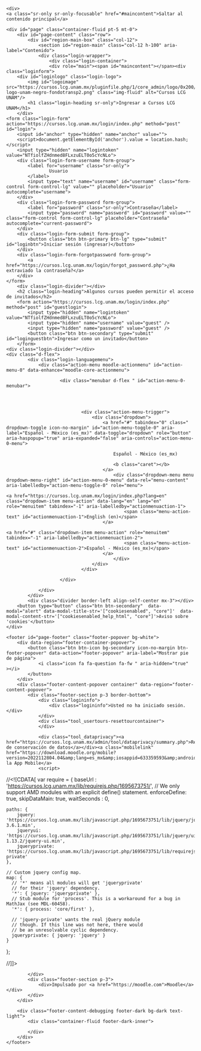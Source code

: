 <!DOCTYPE html>

<html  dir="ltr" lang="es-mx" xml:lang="es-mx">
<head>
    <title>Cursos LCG UNAM: Ingresar al sitio</title>
    <link rel="shortcut icon" href="https://cursos.lcg.unam.mx/theme/image.php/boost/theme/1695673751/favicon" />
    <meta http-equiv="Content-Type" content="text/html; charset=utf-8" />
<meta name="keywords" content="moodle, Cursos LCG UNAM: Ingresar al sitio" />
<link rel="stylesheet" type="text/css" href="https://cursos.lcg.unam.mx/theme/yui_combo.php?rollup/3.17.2/yui-moodlesimple-min.css" /><script id="firstthemesheet" type="text/css">/** Required in order to fix style inclusion problems in IE with YUI **/</script><link rel="stylesheet" type="text/css" href="https://cursos.lcg.unam.mx/theme/styles.php/boost/1695673751_1/all" />
<script>
//<![CDATA[
var M = {}; M.yui = {};
M.pageloadstarttime = new Date();
M.cfg = {"wwwroot":"https:\/\/cursos.lcg.unam.mx","homeurl":{},"sesskey":"chKJPxFYmu","sessiontimeout":"14400","sessiontimeoutwarning":1200,"themerev":"1695673751","slasharguments":1,"theme":"boost","iconsystemmodule":"core\/icon_system_fontawesome","jsrev":"1695673751","admin":"admin","svgicons":true,"usertimezone":"Am\u00e9rica\/Cd de M\u00e9xico","courseId":1,"courseContextId":2,"contextid":1,"contextInstanceId":0,"langrev":1737973146,"templaterev":"1695673751"};var yui1ConfigFn = function(me) {if(/-skin|reset|fonts|grids|base/.test(me.name)){me.type='css';me.path=me.path.replace(/\.js/,'.css');me.path=me.path.replace(/\/yui2-skin/,'/assets/skins/sam/yui2-skin')}};
var yui2ConfigFn = function(me) {var parts=me.name.replace(/^moodle-/,'').split('-'),component=parts.shift(),module=parts[0],min='-min';if(/-(skin|core)$/.test(me.name)){parts.pop();me.type='css';min=''}
if(module){var filename=parts.join('-');me.path=component+'/'+module+'/'+filename+min+'.'+me.type}else{me.path=component+'/'+component+'.'+me.type}};
YUI_config = {"debug":false,"base":"https:\/\/cursos.lcg.unam.mx\/lib\/yuilib\/3.17.2\/","comboBase":"https:\/\/cursos.lcg.unam.mx\/theme\/yui_combo.php?","combine":true,"filter":null,"insertBefore":"firstthemesheet","groups":{"yui2":{"base":"https:\/\/cursos.lcg.unam.mx\/lib\/yuilib\/2in3\/2.9.0\/build\/","comboBase":"https:\/\/cursos.lcg.unam.mx\/theme\/yui_combo.php?","combine":true,"ext":false,"root":"2in3\/2.9.0\/build\/","patterns":{"yui2-":{"group":"yui2","configFn":yui1ConfigFn}}},"moodle":{"name":"moodle","base":"https:\/\/cursos.lcg.unam.mx\/theme\/yui_combo.php?m\/1695673751\/","combine":true,"comboBase":"https:\/\/cursos.lcg.unam.mx\/theme\/yui_combo.php?","ext":false,"root":"m\/1695673751\/","patterns":{"moodle-":{"group":"moodle","configFn":yui2ConfigFn}},"filter":null,"modules":{"moodle-core-actionmenu":{"requires":["base","event","node-event-simulate"]},"moodle-core-languninstallconfirm":{"requires":["base","node","moodle-core-notification-confirm","moodle-core-notification-alert"]},"moodle-core-chooserdialogue":{"requires":["base","panel","moodle-core-notification"]},"moodle-core-maintenancemodetimer":{"requires":["base","node"]},"moodle-core-tooltip":{"requires":["base","node","io-base","moodle-core-notification-dialogue","json-parse","widget-position","widget-position-align","event-outside","cache-base"]},"moodle-core-lockscroll":{"requires":["plugin","base-build"]},"moodle-core-popuphelp":{"requires":["moodle-core-tooltip"]},"moodle-core-notification":{"requires":["moodle-core-notification-dialogue","moodle-core-notification-alert","moodle-core-notification-confirm","moodle-core-notification-exception","moodle-core-notification-ajaxexception"]},"moodle-core-notification-dialogue":{"requires":["base","node","panel","escape","event-key","dd-plugin","moodle-core-widget-focusafterclose","moodle-core-lockscroll"]},"moodle-core-notification-alert":{"requires":["moodle-core-notification-dialogue"]},"moodle-core-notification-confirm":{"requires":["moodle-core-notification-dialogue"]},"moodle-core-notification-exception":{"requires":["moodle-core-notification-dialogue"]},"moodle-core-notification-ajaxexception":{"requires":["moodle-core-notification-dialogue"]},"moodle-core-dragdrop":{"requires":["base","node","io","dom","dd","event-key","event-focus","moodle-core-notification"]},"moodle-core-formchangechecker":{"requires":["base","event-focus","moodle-core-event"]},"moodle-core-event":{"requires":["event-custom"]},"moodle-core-blocks":{"requires":["base","node","io","dom","dd","dd-scroll","moodle-core-dragdrop","moodle-core-notification"]},"moodle-core-handlebars":{"condition":{"trigger":"handlebars","when":"after"}},"moodle-core_availability-form":{"requires":["base","node","event","event-delegate","panel","moodle-core-notification-dialogue","json"]},"moodle-backup-backupselectall":{"requires":["node","event","node-event-simulate","anim"]},"moodle-backup-confirmcancel":{"requires":["node","node-event-simulate","moodle-core-notification-confirm"]},"moodle-course-categoryexpander":{"requires":["node","event-key"]},"moodle-course-management":{"requires":["base","node","io-base","moodle-core-notification-exception","json-parse","dd-constrain","dd-proxy","dd-drop","dd-delegate","node-event-delegate"]},"moodle-course-dragdrop":{"requires":["base","node","io","dom","dd","dd-scroll","moodle-core-dragdrop","moodle-core-notification","moodle-course-coursebase","moodle-course-util"]},"moodle-course-util":{"requires":["node"],"use":["moodle-course-util-base"],"submodules":{"moodle-course-util-base":{},"moodle-course-util-section":{"requires":["node","moodle-course-util-base"]},"moodle-course-util-cm":{"requires":["node","moodle-course-util-base"]}}},"moodle-form-dateselector":{"requires":["base","node","overlay","calendar"]},"moodle-form-passwordunmask":{"requires":[]},"moodle-form-shortforms":{"requires":["node","base","selector-css3","moodle-core-event"]},"moodle-question-chooser":{"requires":["moodle-core-chooserdialogue"]},"moodle-question-searchform":{"requires":["base","node"]},"moodle-question-preview":{"requires":["base","dom","event-delegate","event-key","core_question_engine"]},"moodle-availability_completion-form":{"requires":["base","node","event","moodle-core_availability-form"]},"moodle-availability_date-form":{"requires":["base","node","event","io","moodle-core_availability-form"]},"moodle-availability_grade-form":{"requires":["base","node","event","moodle-core_availability-form"]},"moodle-availability_group-form":{"requires":["base","node","event","moodle-core_availability-form"]},"moodle-availability_grouping-form":{"requires":["base","node","event","moodle-core_availability-form"]},"moodle-availability_profile-form":{"requires":["base","node","event","moodle-core_availability-form"]},"moodle-mod_assign-history":{"requires":["node","transition"]},"moodle-mod_quiz-quizbase":{"requires":["base","node"]},"moodle-mod_quiz-toolboxes":{"requires":["base","node","event","event-key","io","moodle-mod_quiz-quizbase","moodle-mod_quiz-util-slot","moodle-core-notification-ajaxexception"]},"moodle-mod_quiz-questionchooser":{"requires":["moodle-core-chooserdialogue","moodle-mod_quiz-util","querystring-parse"]},"moodle-mod_quiz-modform":{"requires":["base","node","event"]},"moodle-mod_quiz-autosave":{"requires":["base","node","event","event-valuechange","node-event-delegate","io-form"]},"moodle-mod_quiz-dragdrop":{"requires":["base","node","io","dom","dd","dd-scroll","moodle-core-dragdrop","moodle-core-notification","moodle-mod_quiz-quizbase","moodle-mod_quiz-util-base","moodle-mod_quiz-util-page","moodle-mod_quiz-util-slot","moodle-course-util"]},"moodle-mod_quiz-util":{"requires":["node","moodle-core-actionmenu"],"use":["moodle-mod_quiz-util-base"],"submodules":{"moodle-mod_quiz-util-base":{},"moodle-mod_quiz-util-slot":{"requires":["node","moodle-mod_quiz-util-base"]},"moodle-mod_quiz-util-page":{"requires":["node","moodle-mod_quiz-util-base"]}}},"moodle-message_airnotifier-toolboxes":{"requires":["base","node","io"]},"moodle-filter_glossary-autolinker":{"requires":["base","node","io-base","json-parse","event-delegate","overlay","moodle-core-event","moodle-core-notification-alert","moodle-core-notification-exception","moodle-core-notification-ajaxexception"]},"moodle-filter_mathjaxloader-loader":{"requires":["moodle-core-event"]},"moodle-editor_atto-editor":{"requires":["node","transition","io","overlay","escape","event","event-simulate","event-custom","node-event-html5","node-event-simulate","yui-throttle","moodle-core-notification-dialogue","moodle-core-notification-confirm","moodle-editor_atto-rangy","handlebars","timers","querystring-stringify"]},"moodle-editor_atto-plugin":{"requires":["node","base","escape","event","event-outside","handlebars","event-custom","timers","moodle-editor_atto-menu"]},"moodle-editor_atto-menu":{"requires":["moodle-core-notification-dialogue","node","event","event-custom"]},"moodle-editor_atto-rangy":{"requires":[]},"moodle-report_eventlist-eventfilter":{"requires":["base","event","node","node-event-delegate","datatable","autocomplete","autocomplete-filters"]},"moodle-report_loglive-fetchlogs":{"requires":["base","event","node","io","node-event-delegate"]},"moodle-gradereport_history-userselector":{"requires":["escape","event-delegate","event-key","handlebars","io-base","json-parse","moodle-core-notification-dialogue"]},"moodle-qbank_editquestion-chooser":{"requires":["moodle-core-chooserdialogue"]},"moodle-tool_capability-search":{"requires":["base","node"]},"moodle-tool_lp-dragdrop-reorder":{"requires":["moodle-core-dragdrop"]},"moodle-tool_monitor-dropdown":{"requires":["base","event","node"]},"moodle-assignfeedback_editpdf-editor":{"requires":["base","event","node","io","graphics","json","event-move","event-resize","transition","querystring-stringify-simple","moodle-core-notification-dialog","moodle-core-notification-alert","moodle-core-notification-warning","moodle-core-notification-exception","moodle-core-notification-ajaxexception"]},"moodle-atto_accessibilitychecker-button":{"requires":["color-base","moodle-editor_atto-plugin"]},"moodle-atto_accessibilityhelper-button":{"requires":["moodle-editor_atto-plugin"]},"moodle-atto_align-button":{"requires":["moodle-editor_atto-plugin"]},"moodle-atto_bold-button":{"requires":["moodle-editor_atto-plugin"]},"moodle-atto_charmap-button":{"requires":["moodle-editor_atto-plugin"]},"moodle-atto_clear-button":{"requires":["moodle-editor_atto-plugin"]},"moodle-atto_collapse-button":{"requires":["moodle-editor_atto-plugin"]},"moodle-atto_emojipicker-button":{"requires":["moodle-editor_atto-plugin"]},"moodle-atto_emoticon-button":{"requires":["moodle-editor_atto-plugin"]},"moodle-atto_equation-button":{"requires":["moodle-editor_atto-plugin","moodle-core-event","io","event-valuechange","tabview","array-extras"]},"moodle-atto_h5p-button":{"requires":["moodle-editor_atto-plugin"]},"moodle-atto_html-button":{"requires":["promise","moodle-editor_atto-plugin","moodle-atto_html-beautify","moodle-atto_html-codemirror","event-valuechange"]},"moodle-atto_html-codemirror":{"requires":["moodle-atto_html-codemirror-skin"]},"moodle-atto_html-beautify":{},"moodle-atto_image-button":{"requires":["moodle-editor_atto-plugin"]},"moodle-atto_indent-button":{"requires":["moodle-editor_atto-plugin"]},"moodle-atto_italic-button":{"requires":["moodle-editor_atto-plugin"]},"moodle-atto_link-button":{"requires":["moodle-editor_atto-plugin"]},"moodle-atto_managefiles-button":{"requires":["moodle-editor_atto-plugin"]},"moodle-atto_managefiles-usedfiles":{"requires":["node","escape"]},"moodle-atto_media-button":{"requires":["moodle-editor_atto-plugin","moodle-form-shortforms"]},"moodle-atto_noautolink-button":{"requires":["moodle-editor_atto-plugin"]},"moodle-atto_orderedlist-button":{"requires":["moodle-editor_atto-plugin"]},"moodle-atto_recordrtc-recording":{"requires":["moodle-atto_recordrtc-button"]},"moodle-atto_recordrtc-button":{"requires":["moodle-editor_atto-plugin","moodle-atto_recordrtc-recording"]},"moodle-atto_rtl-button":{"requires":["moodle-editor_atto-plugin"]},"moodle-atto_strike-button":{"requires":["moodle-editor_atto-plugin"]},"moodle-atto_subscript-button":{"requires":["moodle-editor_atto-plugin"]},"moodle-atto_superscript-button":{"requires":["moodle-editor_atto-plugin"]},"moodle-atto_table-button":{"requires":["moodle-editor_atto-plugin","moodle-editor_atto-menu","event","event-valuechange"]},"moodle-atto_title-button":{"requires":["moodle-editor_atto-plugin"]},"moodle-atto_underline-button":{"requires":["moodle-editor_atto-plugin"]},"moodle-atto_undo-button":{"requires":["moodle-editor_atto-plugin"]},"moodle-atto_unorderedlist-button":{"requires":["moodle-editor_atto-plugin"]}}},"gallery":{"name":"gallery","base":"https:\/\/cursos.lcg.unam.mx\/lib\/yuilib\/gallery\/","combine":true,"comboBase":"https:\/\/cursos.lcg.unam.mx\/theme\/yui_combo.php?","ext":false,"root":"gallery\/1695673751\/","patterns":{"gallery-":{"group":"gallery"}}}},"modules":{"core_filepicker":{"name":"core_filepicker","fullpath":"https:\/\/cursos.lcg.unam.mx\/lib\/javascript.php\/1695673751\/repository\/filepicker.js","requires":["base","node","node-event-simulate","json","async-queue","io-base","io-upload-iframe","io-form","yui2-treeview","panel","cookie","datatable","datatable-sort","resize-plugin","dd-plugin","escape","moodle-core_filepicker","moodle-core-notification-dialogue"]},"core_comment":{"name":"core_comment","fullpath":"https:\/\/cursos.lcg.unam.mx\/lib\/javascript.php\/1695673751\/comment\/comment.js","requires":["base","io-base","node","json","yui2-animation","overlay","escape"]},"mathjax":{"name":"mathjax","fullpath":"https:\/\/cdn.jsdelivr.net\/npm\/mathjax@2.7.9\/MathJax.js?delayStartupUntil=configured"}}};
M.yui.loader = {modules: {}};

//]]>
</script>

<meta name="robots" content="noindex" />
    <meta name="viewport" content="width=device-width, initial-scale=1.0">
</head>
<body  id="page-login-index" class="format-site  path-login dir-ltr lang-es_mx yui-skin-sam yui3-skin-sam cursos-lcg-unam-mx pagelayout-login course-1 context-1 notloggedin ">
<div class="toast-wrapper mx-auto py-0 fixed-top" role="status" aria-live="polite"></div>

<div id="page-wrapper">

    <div>
    <a class="sr-only sr-only-focusable" href="#maincontent">Saltar al contenido principal</a>
</div><script src="https://cursos.lcg.unam.mx/lib/javascript.php/1695673751/lib/polyfills/polyfill.js"></script>
<script src="https://cursos.lcg.unam.mx/theme/yui_combo.php?rollup/3.17.2/yui-moodlesimple-min.js"></script><script src="https://cursos.lcg.unam.mx/lib/javascript.php/1695673751/lib/javascript-static.js"></script>
<script>
//<![CDATA[
document.body.className += ' jsenabled';
//]]>
</script>



    <div id="page" class="container-fluid pt-5 mt-0">
        <div id="page-content" class="row">
            <div id="region-main-box" class="col-12">
                <section id="region-main" class="col-12 h-100" aria-label="Contenido">
                <div class="login-wrapper">
                    <div class="login-container">
                    <div role="main"><span id="maincontent"></span><div class="loginform">
        <div id="loginlogo" class="login-logo">
            <img id="logoimage" src="https://cursos.lcg.unam.mx/pluginfile.php/1/core_admin/logo/0x200/1695673751/lcg-logo-unam-negro-fondotransp2.png" class="img-fluid" alt="Cursos LCG UNAM"/>
            <h1 class="login-heading sr-only">Ingresar a Cursos LCG UNAM</h1>
        </div>
    <form class="login-form" action="https://cursos.lcg.unam.mx/login/index.php" method="post" id="login">
        <input id="anchor" type="hidden" name="anchor" value="">
        <script>document.getElementById('anchor').value = location.hash;</script>
        <input type="hidden" name="logintoken" value="NTfiolfZHdnmed8FLxzuELT0o5cYcNLo">
        <div class="login-form-username form-group">
            <label for="username" class="sr-only">
                    Usuario
            </label>
            <input type="text" name="username" id="username" class="form-control form-control-lg" value="" placeholder="Usuario" autocomplete="username">
        </div>
        <div class="login-form-password form-group">
            <label for="password" class="sr-only">Contraseña</label>
            <input type="password" name="password" id="password" value="" class="form-control form-control-lg" placeholder="Contraseña" autocomplete="current-password">
        </div>
        <div class="login-form-submit form-group">
            <button class="btn btn-primary btn-lg" type="submit" id="loginbtn">Iniciar sesión (ingresar)</button>
        </div>
        <div class="login-form-forgotpassword form-group">
            <a href="https://cursos.lcg.unam.mx/login/forgot_password.php">¿Ha extraviado la contraseña?</a>
        </div>
    </form>
        <div class="login-divider"></div>
        <h2 class="login-heading">Algunos cursos pueden permitir el acceso de invitados</h2>
        <form action="https://cursos.lcg.unam.mx/login/index.php" method="post" id="guestlogin">
            <input type="hidden" name="logintoken" value="NTfiolfZHdnmed8FLxzuELT0o5cYcNLo">
            <input type="hidden" name="username" value="guest" />
            <input type="hidden" name="password" value="guest" />
            <button class="btn btn-secondary" type="submit" id="loginguestbtn">Ingresar como un invitado</button>
        </form>
    <div class="login-divider"></div>
    <div class="d-flex">
            <div class="login-languagemenu">
                <div class="action-menu moodle-actionmenu" id="action-menu-0" data-enhance="moodle-core-actionmenu">
                
                        <div class="menubar d-flex " id="action-menu-0-menubar">
                
                            
                
                
                                <div class="action-menu-trigger">
                                    <div class="dropdown">
                                        <a href="#" tabindex="0" class=" dropdown-toggle icon-no-margin" id="action-menu-toggle-0" aria-label="Español - México ‎(es_mx)‎" data-toggle="dropdown" role="button" aria-haspopup="true" aria-expanded="false" aria-controls="action-menu-0-menu">
                                            
                                            Español - México ‎(es_mx)‎
                                                
                                            <b class="caret"></b>
                                        </a>
                                            <div class="dropdown-menu menu dropdown-menu-right" id="action-menu-0-menu" data-rel="menu-content" aria-labelledby="action-menu-toggle-0" role="menu">
                                                                                                <a href="https://cursos.lcg.unam.mx/login/index.php?lang=en" class="dropdown-item menu-action" data-lang="en" lang="en" role="menuitem" tabindex="-1" aria-labelledby="actionmenuaction-1">
                                                <span class="menu-action-text" id="actionmenuaction-1">English ‎(en)‎</span>
                                        </a>
                                                                                                <a href="#" class="dropdown-item menu-action" role="menuitem" tabindex="-1" aria-labelledby="actionmenuaction-2">
                                                <span class="menu-action-text" id="actionmenuaction-2">Español - México ‎(es_mx)‎</span>
                                        </a>
                                            </div>
                                    </div>
                                </div>
                
                        </div>
                
                </div>
            </div>
            <div class="divider border-left align-self-center mx-3"></div>
        <button type="button" class="btn btn-secondary"  data-modal="alert" data-modal-title-str='["cookiesenabled", "core"]'  data-modal-content-str='["cookiesenabled_help_html", "core"]'>Aviso sobre 'cookies'</button>
    </div>
</div></div>
                    </div>
                </div>
                </section>
            </div>
        </div>
    </div>
    
    <footer id="page-footer" class="footer-popover bg-white">
        <div data-region="footer-container-popover">
            <button class="btn btn-icon bg-secondary icon-no-margin btn-footer-popover" data-action="footer-popover" aria-label="Mostrar pie de página">
                <i class="icon fa fa-question fa-fw " aria-hidden="true"  ></i>
            </button>
        </div>
        <div class="footer-content-popover container" data-region="footer-content-popover">
            <div class="footer-section p-3 border-bottom">
                <div class="logininfo">
                    <div class="logininfo">Usted no ha iniciado sesión.</div>
                </div>
                <div class="tool_usertours-resettourcontainer">
                </div>
    
                <div class="tool_dataprivacy"><a href="https://cursos.lcg.unam.mx/admin/tool/dataprivacy/summary.php">Resumen de conservación de datos</a></div><a class="mobilelink" href="https://download.moodle.org/mobile?version=2022112804.04&amp;lang=es_mx&amp;iosappid=633359593&amp;androidappid=com.moodle.moodlemobile">Obtener la App Mobile</a>
                <script>
//<![CDATA[
var require = {
    baseUrl : 'https://cursos.lcg.unam.mx/lib/requirejs.php/1695673751/',
    // We only support AMD modules with an explicit define() statement.
    enforceDefine: true,
    skipDataMain: true,
    waitSeconds : 0,

    paths: {
        jquery: 'https://cursos.lcg.unam.mx/lib/javascript.php/1695673751/lib/jquery/jquery-3.6.1.min',
        jqueryui: 'https://cursos.lcg.unam.mx/lib/javascript.php/1695673751/lib/jquery/ui-1.13.2/jquery-ui.min',
        jqueryprivate: 'https://cursos.lcg.unam.mx/lib/javascript.php/1695673751/lib/requirejs/jquery-private'
    },

    // Custom jquery config map.
    map: {
      // '*' means all modules will get 'jqueryprivate'
      // for their 'jquery' dependency.
      '*': { jquery: 'jqueryprivate' },
      // Stub module for 'process'. This is a workaround for a bug in MathJax (see MDL-60458).
      '*': { process: 'core/first' },

      // 'jquery-private' wants the real jQuery module
      // though. If this line was not here, there would
      // be an unresolvable cyclic dependency.
      jqueryprivate: { jquery: 'jquery' }
    }
};

//]]>
</script>
<script src="https://cursos.lcg.unam.mx/lib/javascript.php/1695673751/lib/requirejs/require.min.js"></script>
<script>
//<![CDATA[
M.util.js_pending("core/first");
require(['core/first'], function() {
require(['core/prefetch'])
;
require(["media_videojs/loader"], function(loader) {
    loader.setUp('es');
});;

require(['theme_boost/footer-popover'], function(FooterPopover) {
    FooterPopover.init();
});
;

M.util.js_pending('theme_boost/loader');
require(['theme_boost/loader'], function() {
  M.util.js_complete('theme_boost/loader');
});
;

    require(['core_form/submit'], function(Submit) {
        Submit.init("loginbtn");
            Submit.init("loginguestbtn");
    });
;
M.util.js_pending('core/notification'); require(['core/notification'], function(amd) {amd.init(1, []); M.util.js_complete('core/notification');});;
M.util.js_pending('core/log'); require(['core/log'], function(amd) {amd.setConfig({"level":"warn"}); M.util.js_complete('core/log');});;
M.util.js_pending('core/page_global'); require(['core/page_global'], function(amd) {amd.init(); M.util.js_complete('core/page_global');});;
M.util.js_pending('core/utility'); require(['core/utility'], function(amd) {M.util.js_complete('core/utility');});
    M.util.js_complete("core/first");
});
//]]>
</script>
<script>
//<![CDATA[
M.str = {"moodle":{"lastmodified":"\u00daltima modificaci\u00f3n","name":"Nombre","error":"Error","info":"Informaci\u00f3n","yes":"S\u00ed","no":"No","cancel":"Cancelar","confirm":"Confirmar","areyousure":"\u00bfEst\u00e1 Usted seguro?","closebuttontitle":"Cerrar","unknownerror":"Error desconocido","file":"Archivo","url":"URL","collapseall":"Colapsar todo","expandall":"Expandir todo"},"repository":{"type":"Tipo","size":"Tama\u00f1o","invalidjson":"Cadena JSON no v\u00e1lida","nofilesattached":"No se han adjuntado archivos","filepicker":"Selector de archivos","logout":"Salir","nofilesavailable":"No hay archivos disponibles","norepositoriesavailable":"Lo sentimos, ninguno de sus repositorios actuales puede devolver archivos en el formato solicitado.","fileexistsdialogheader":"El archivo existe","fileexistsdialog_editor":"Un archivo con ese nombre ha sido anexado al texto que Usted est\u00e1 editando","fileexistsdialog_filemanager":"Ya ha sido anexado un archivo con ese nombre","renameto":"Cambiar el nombre a \"{$a}\"","referencesexist":"Existen {$a} enlaces a este archivo","select":"Seleccionar"},"admin":{"confirmdeletecomments":"Est\u00e1 a punto de eliminar comentarios, \u00bfest\u00e1 seguro?","confirmation":"Confirmaci\u00f3n"},"debug":{"debuginfo":"Informaci\u00f3n de depuraci\u00f3n","line":"L\u00ednea","stacktrace":"Trazado de la pila (stack)"},"langconfig":{"labelsep":":"}};
//]]>
</script>
<script>
//<![CDATA[
(function() {Y.use("moodle-filter_mathjaxloader-loader",function() {M.filter_mathjaxloader.configure({"mathjaxconfig":"\nMathJax.Hub.Config({\n    config: [\"Accessible.js\", \"Safe.js\"],\n    errorSettings: { message: [\"!\"] },\n    skipStartupTypeset: true,\n    messageStyle: \"none\"\n});\n","lang":"es"});
});
M.util.help_popups.setup(Y);
 M.util.js_pending('random679d2b6e2aa0a4'); Y.on('domready', function() { M.util.js_complete("init");  M.util.js_complete('random679d2b6e2aa0a4'); });
})();
//]]>
</script>

            </div>
            <div class="footer-section p-3">
                <div>Impulsado por <a href="https://moodle.com">Moodle</a></div>
            </div>
        </div>
    
        <div class="footer-content-debugging footer-dark bg-dark text-light">
            <div class="container-fluid footer-dark-inner">
                
            </div>
        </div>
    </footer>
</div>

</body>
</html>